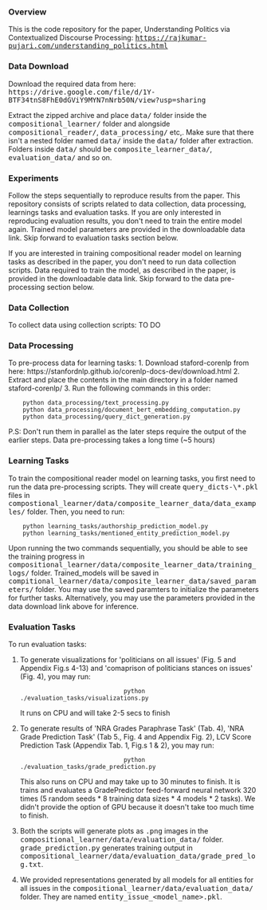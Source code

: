 <h3>Overview</h3>

This is the code repository for the paper, Understanding Politics via Contextualized Discourse Processing: <tt> https://rajkumar-pujari.com/understanding_politics.html </tt>


<h3>Data Download</h3>
Download the required data from here: <tt> https://drive.google.com/file/d/1Y-BTF34tnS8FhE0dGViY9MYN7nNrb50N/view?usp=sharing </tt>

Extract the zipped archive and place <tt>data/</tt> folder inside the <tt>compositional_learner/</tt> folder and alongside <tt>compositional_reader/</tt>, <tt>data_processing/</tt> etc,. Make sure that there isn't a nested folder named <tt>data/</tt> inside the <tt>data/</tt> folder after extraction. Folders inside <tt>data/</tt> should be <tt>composite_learner_data/</tt>, <tt>evaluation_data/</tt> and so on.


<h3>Experiments</h3>
Follow the steps sequentially to reproduce results from the paper. This repository consists of scripts related to data collection, data processing, learnings tasks and evaluation tasks. If you are only interested in reproducing evaluation results, you don't need to train the entire model again. Trained model parameters are provided in the downloadable data link. Skip forward to evaluation tasks section below.

If you are interested in training compositional reader model on learning tasks as described in the paper, you don't need to run data collection scripts. Data required to train the model, as described in the paper, is provided in the downloadable data link. Skip forward to the data pre-processing section below.


<h3>Data Collection</h3>
To collect data using collection scripts:
TO DO


<h3>Data Processing</h3>
To pre-process data for learning tasks:
1. Download staford-corenlp from here: https://stanfordnlp.github.io/corenlp-docs-dev/download.html
2. Extract and place the contents in the main directory in a folder named staford-corenlp/
3. Run the following commands in this order:

        python data_processing/text_processing.py
        python data_processing/document_bert_embedding_computation.py
        python data_processing/query_dict_generation.py

P.S: Don't run them in parallel as the later steps require the output of the earlier steps. Data pre-processing takes a long time (~5 hours)


<h3>Learning Tasks</h3>
To train the compositional reader model on learning tasks, you first need to run the data pre-processing scripts. They will create <tt>query_dicts-\*.pkl</tt> files in <tt>compostional_learner/data/composite_learner_data/data_examples/</tt> folder. Then, you need to run:

        python learning_tasks/authorship_prediction_model.py
        python learning_tasks/mentioned_entity_prediction_model.py

Upon running the two commands sequentially, you should be able to see the training progress in <tt>compositional_learner/data/composite_learner_data/training_logs/</tt> folder. Trained_models will be saved in <tt>compitional_learner/data/composite_learner_data/saved_parameters/</tt> folder. You may use the saved paramters to initialize the parameters for further tasks. Alternatively, you may use the parameters provided in the data download link above for inference.


<h3>Evaluation Tasks</h3>
To run evaluation tasks:

1. To generate visualizations for 'politicians on all issues' (Fig. 5 and Appendix Fig.s 4-13) and 'comaprison of politicians stances on issues' (Fig. 4), you may run:

                                    python ./evaluation_tasks/visualizations.py

	It runs on CPU and will take 2-5 secs to finish

2. To generate results of 'NRA Grades Paraphrase Task' (Tab. 4), 'NRA Grade Prediction Task' (Tab 5., Fig. 4 and Appendix Fig. 2), LCV Score Prediction Task (Appendix Tab. 1, Fig.s 1 & 2), you may run:
 
                                    python ./evaluation_tasks/grade_prediction.py


	This also runs on CPU and may take up to 30 minutes to finish. It is trains and evaluates a GradePredictor feed-forward neural network 320 times (5 random seeds * 8 training data sizes * 4 models * 2 tasks). We didn't provide the option of GPU because it doesn't take too much time to finish.


3. Both the scripts will generate plots as <tt>.png</tt>  images in the <tt>compositional_learner/data/evaluation_data/</tt> folder. <tt>grade_prediction.py</tt> generates training output in <tt>compositional_learner/data/evaluation_data/grade_pred_log.txt</tt>.

4. We provided representations generated by all models for all entities for all issues in the <tt>compositional_learner/data/evaluation_data/</tt> folder. They are named <tt>entity_issue_<model_name>.pkl</tt>.
